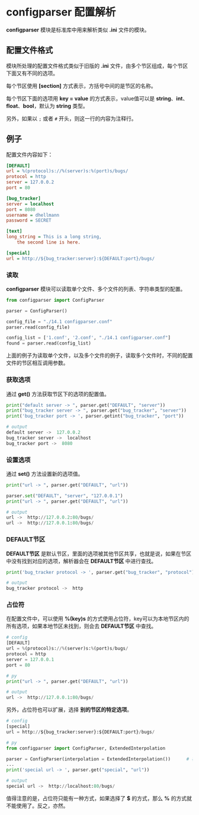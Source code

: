 # configparser 配置解析

**configparser** 模块是标准库中用来解析类似 **.ini** 文件的模块。

## 配置文件格式

模块所处理的配置文件格式类似于旧版的 **.ini** 文件，由多个节区组成，每个节区下面又有不同的选项。

每个节区使用 **[section]**  方式表示，方括号中间的是节区的名称。

每个节区下面的选项用 **key = value** 的方式表示，value值可以是 **string**、**int**、**float**、**bool**，默认为 **string** 类型。

另外，如果以 `;` 或者 `#` 开头，则这一行的内容为注释行。

## 例子

配置文件内容如下：

```ini
[DEFAULT]
url = %(protocol)s://%(server)s:%(port)s/bugs/
protocol = http
server = 127.0.0.2
port = 80

[bug_tracker]
server = localhost
port = 8080
username = dhellmann
password = SECRET

[text]
long_string = This is a long string,
	the second line is here.

[special]
url = http://${bug_tracker:server}:${DEFAULT:port}/bugs/
```

### 读取

**configparser** 模块可以读取单个文件、多个文件的列表、字符串类型的配置。

```python
from configparser import ConfigParser

parser = ConfigParser()

config_file = "./14.1 configparser.conf"
parser.read(config_file)

config_list = ['1.conf', '2.conf', "./14.1 configparser.conf"]
found = parser.read(config_list)
```

上面的例子为读取单个文件，以及多个文件的例子，读取多个文件时，不同的配置文件的节区相互调用参数。

### 获取选项

通过 **get()** 方法获取节区下的选项的配置值。

```python
print("default server -> ", parser.get("DEFAULT", "server"))
print("bug_tracker server -> ", parser.get("bug_tracker", "server"))
print('bug_tracker port -> ', parser.getint("bug_tracker", "port"))

# output
default server ->  127.0.0.2
bug_tracker server ->  localhost
bug_tracker port ->  8080
```

### 设置选项

通过 **set()** 方法设置新的选项值。

```python
print("url -> ", parser.get("DEFAULT", "url"))

parser.set("DEFAULT", "server", "127.0.0.1")
print("url -> ", parser.get("DEFAULT", "url"))

# output
url ->  http://127.0.0.2:80/bugs/
url ->  http://127.0.0.1:80/bugs/
```

### DEFAULT节区

**DEFAULT节区** 是默认节区，里面的选项被其他节区共享，也就是说，如果在节区中没有找到对应的选项，解析器会在 **DEFAULT节区** 中进行查找。

```python
print('bug_tracker protocol -> ', parser.get("bug_tracker", "protocol"))

# output
bug_tracker protocol ->  http
```

### 占位符

在配置文件中，可以使用 **%(key)s** 的方式使用占位符，key可以为本地节区内的所有选项，如果本地节区未找到，则会去 **DEFAULT节区** 中查找。

```python
# config
[DEFAULT]
url = %(protocol)s://%(server)s:%(port)s/bugs/
protocol = http
server = 127.0.0.1
port = 80

# py
print("url -> ", parser.get("DEFAULT", "url"))

# output
url ->  http://127.0.0.1:80/bugs/
```

另外，占位符也可以扩展，选择 **别的节区的特定选项**。

```python
# config
[special]
url = http://${bug_tracker:server}:${DEFAULT:port}/bugs/

# py
from configparser import ConfigParser, ExtendedInterpolation

parser = ConfigParser(interpolation = ExtendedInterpolation())      # 初始化解析器的时候，需要配置 interpolation 参数
...
print('special url -> ', parser.get("special", "url"))

# output
special url ->  http://localhost:80/bugs/
```

值得注意的是，占位符只能有一种方式，如果选择了 **$** 的方式，那么 **%** 的方式就不能使用了。反之，亦然。